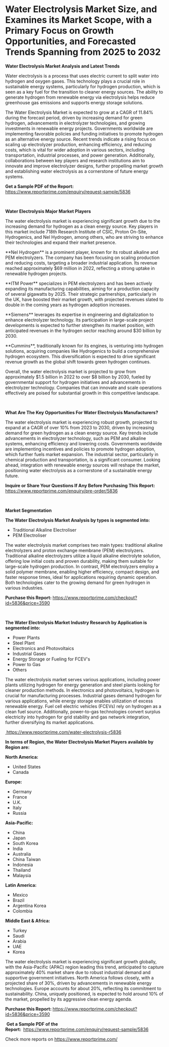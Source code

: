 <p><h1>Water Electrolysis Market Size, and Examines its Market Scope, with a Primary Focus on Growth Opportunities, and Forecasted Trends Spanning from 2025 to 2032</h1></p><p><strong>Water Electrolysis Market Analysis and Latest Trends</strong></p>
<p><p>Water electrolysis is a process that uses electric current to split water into hydrogen and oxygen gases. This technology plays a crucial role in sustainable energy systems, particularly for hydrogen production, which is seen as a key fuel for the transition to cleaner energy sources. The ability to generate hydrogen from renewable energy via electrolysis helps reduce greenhouse gas emissions and supports energy storage solutions.</p><p>The Water Electrolysis Market is expected to grow at a CAGR of 11.84% during the forecast period, driven by increasing demand for green hydrogen, advancements in electrolyzer technologies, and growing investments in renewable energy projects. Governments worldwide are implementing favorable policies and funding initiatives to promote hydrogen as an alternative energy source. Recent trends indicate a rising focus on scaling up electrolyzer production, enhancing efficiency, and reducing costs, which is vital for wider adoption in various sectors, including transportation, industrial processes, and power generation. Additionally, collaborations between key players and research institutions aim to innovate and improve electrolyzer designs, further propelling market growth and establishing water electrolysis as a cornerstone of future energy systems.</p></p>
<p><strong>Get a Sample PDF of the Report:&nbsp;</strong> <a href="https://www.reportprime.com/enquiry/request-sample/5836?utm_campaign=2650&utm_medium=2&utm_source=Github&utm_content=ia&utm_term=19032025&utm_id=water-electrolysis">https://www.reportprime.com/enquiry/request-sample/5836</a></p>
<p>&nbsp;</p>
<p><strong>Water Electrolysis Major Market Players</strong></p>
<p><p>The water electrolysis market is experiencing significant growth due to the increasing demand for hydrogen as a clean energy source. Key players in this market include 718th Research Institute of CSIC, Proton On-Site, Hydrogenics, and Nel Hydrogen, among others, who are striving to enhance their technologies and expand their market presence.</p><p>**Nel Hydrogen** is a prominent player, known for its robust alkaline and PEM electrolyzers. The company has been focusing on scaling production and reducing costs, targeting a broader industrial application. Its revenue reached approximately $69 million in 2022, reflecting a strong uptake in renewable hydrogen projects.</p><p>**ITM Power** specializes in PEM electrolyzers and has been actively expanding its manufacturing capabilities, aiming for a production capacity of several gigawatts by 2025. Their strategic partnerships, particularly in the UK, have boosted their market growth, with projected revenues slated to double in the coming years as hydrogen adoption increases.</p><p>**Siemens** leverages its expertise in engineering and digitalization to enhance electrolyzer technology. Its participation in large-scale project developments is expected to further strengthen its market position, with anticipated revenues in the hydrogen sector reaching around $30 billion by 2030.</p><p>**Cummins**, traditionally known for its engines, is venturing into hydrogen solutions, acquiring companies like Hydrogenics to build a comprehensive hydrogen ecosystem. This diversification is expected to drive significant revenue growth as the global shift towards green hydrogen continues.</p><p>Overall, the water electrolysis market is projected to grow from approximately $1.5 billion in 2022 to over $8 billion by 2030, fueled by governmental support for hydrogen initiatives and advancements in electrolyzer technology. Companies that can innovate and scale operations effectively are poised for substantial growth in this competitive landscape.</p></p>
<p>&nbsp;</p>
<p><strong>What Are The Key Opportunities For Water Electrolysis Manufacturers?</strong></p>
<p><p>The water electrolysis market is experiencing robust growth, projected to expand at a CAGR of over 10% from 2023 to 2030, driven by increasing demand for green hydrogen as a clean energy source. Key trends include advancements in electrolyzer technology, such as PEM and alkaline systems, enhancing efficiency and lowering costs. Governments worldwide are implementing incentives and policies to promote hydrogen adoption, which further fuels market expansion. The industrial sector, particularly in chemical production and transportation, is a significant consumer. Looking ahead, integration with renewable energy sources will reshape the market, positioning water electrolysis as a cornerstone of a sustainable energy future.</p></p>
<p><strong>Inquire or Share Your Questions If Any Before Purchasing This Report:</strong> <a href="https://www.reportprime.com/enquiry/pre-order/5836?utm_campaign=2650&utm_medium=2&utm_source=Github&utm_content=ia&utm_term=19032025&utm_id=water-electrolysis">https://www.reportprime.com/enquiry/pre-order/5836</a></p>
<p>&nbsp;</p>
<p><strong>Market Segmentation</strong></p>
<p><strong>The Water Electrolysis Market Analysis by types is segmented into:</strong></p>
<p><ul><li>Traditional Alkaline Electroliser</li><li>PEM Electroliser</li></ul></p>
<p><p>The water electrolysis market comprises two main types: traditional alkaline electrolyzers and proton exchange membrane (PEM) electrolyzers. Traditional alkaline electrolyzers utilize a liquid alkaline electrolyte solution, offering low initial costs and proven durability, making them suitable for large-scale hydrogen production. In contrast, PEM electrolyzers employ a solid polymer membrane, enabling higher efficiency, compact design, and faster response times, ideal for applications requiring dynamic operation. Both technologies cater to the growing demand for green hydrogen in various industries.</p></p>
<p><strong>Purchase this Report:&nbsp;</strong><a href="https://www.reportprime.com/checkout?id=5836&price=3590&utm_campaign=2650&utm_medium=2&utm_source=Github&utm_content=ia&utm_term=19032025&utm_id=water-electrolysis">https://www.reportprime.com/checkout?id=5836&price=3590</a></p>
<p>&nbsp;</p>
<p><strong>The Water Electrolysis Market Industry Research by Application is segmented into:</strong></p>
<p><ul><li>Power Plants</li><li>Steel Plant</li><li>Electronics and Photovoltaics</li><li>Industrial Gases</li><li>Energy Storage or Fueling for FCEV's</li><li>Power to Gas</li><li>Others</li></ul></p>
<p><p>The water electrolysis market serves various applications, including power plants utilizing hydrogen for energy generation and steel plants looking for cleaner production methods. In electronics and photovoltaics, hydrogen is crucial for manufacturing processes. Industrial gases demand hydrogen for various applications, while energy storage enables utilization of excess renewable energy. Fuel cell electric vehicles (FCEVs) rely on hydrogen as a clean fuel source. Additionally, power-to-gas technologies convert surplus electricity into hydrogen for grid stability and gas network integration, further diversifying its market applications.</p></p>
<p><a href="https://www.reportprime.com/water-electrolysis-r5836?utm_campaign=2650&utm_medium=2&utm_source=Github&utm_content=ia&utm_term=19032025&utm_id=water-electrolysis">&nbsp;https://www.reportprime.com/water-electrolysis-r5836</a></p>
<p><strong>In terms of Region, the Water Electrolysis Market Players available by Region are:</strong></p>
<p>
    <p> <strong> North America: </strong>
        <ul>
            <li>United States</li>
            <li>Canada</li>
        </ul>
        </p> 
    <p> <strong> Europe: </strong>
        <ul>
            <li>Germany</li>
            <li>France</li>
            <li>U.K.</li>
            <li>Italy</li>
            <li>Russia</li>
        </ul>
        </p> 
    <p> <strong> Asia-Pacific: </strong>
        <ul>
            <li>China</li>
            <li>Japan</li>
            <li>South Korea</li>
            <li>India</li>
            <li>Australia</li>
            <li>China Taiwan</li>
            <li>Indonesia</li>
            <li>Thailand</li>
            <li>Malaysia</li>
        </ul>
        </p> 
    <p> <strong> Latin America: </strong>
        <ul>
            <li>Mexico</li>
            <li>Brazil</li>
            <li>Argentina Korea</li>
            <li>Colombia</li>
        </ul>
        </p> 
    <p> <strong> Middle East & Africa: </strong>
        <ul>
            <li>Turkey</li>
            <li>Saudi</li>
            <li>Arabia</li>
            <li>UAE</li>
            <li>Korea</li>
        </ul>
    </p>
    </p>
<p><p>The water electrolysis market is experiencing significant growth globally, with the Asia-Pacific (APAC) region leading this trend, anticipated to capture approximately 40% market share due to robust industrial demand and supportive government initiatives. North America follows closely, with a projected share of 30%, driven by advancements in renewable energy technologies. Europe accounts for about 20%, reflecting its commitment to sustainability. China, uniquely positioned, is expected to hold around 10% of the market, propelled by its aggressive clean energy agenda.</p></p>
<p><strong>Purchase this Report: </strong><a href="https://www.reportprime.com/checkout?id=5836&price=3590&utm_campaign=2650&utm_medium=2&utm_source=Github&utm_content=ia&utm_term=19032025&utm_id=water-electrolysis">https://www.reportprime.com/checkout?id=5836&price=3590</a></p>
<p>&nbsp;<strong>Get a Sample PDF of the Report:&nbsp;&nbsp;</strong><a href="https://www.reportprime.com/enquiry/request-sample/5836?utm_campaign=2650&utm_medium=2&utm_source=Github&utm_content=ia&utm_term=19032025&utm_id=water-electrolysis">https://www.reportprime.com/enquiry/request-sample/5836</a></p>
<p><strong></strong></p>
<p>Check more reports on <a href="https://www.reportprime.com/?utm_campaign=2650&utm_medium=2&utm_source=Github&utm_content=ia&utm_term=19032025&utm_id=water-electrolysis">https://www.reportprime.com/</a></p>